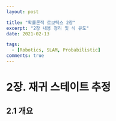 ```yaml
---
layout: post

title: "확률론적 로보틱스 2장"
excerpt: "2장 내용 정리 및 식 유도"
date: 2021-02-13

tags:
  - [Robotics, SLAM, Probabilistic]
comments: true
---
```


# 2장. 재귀 스테이트 추정

## 2.1 개요
